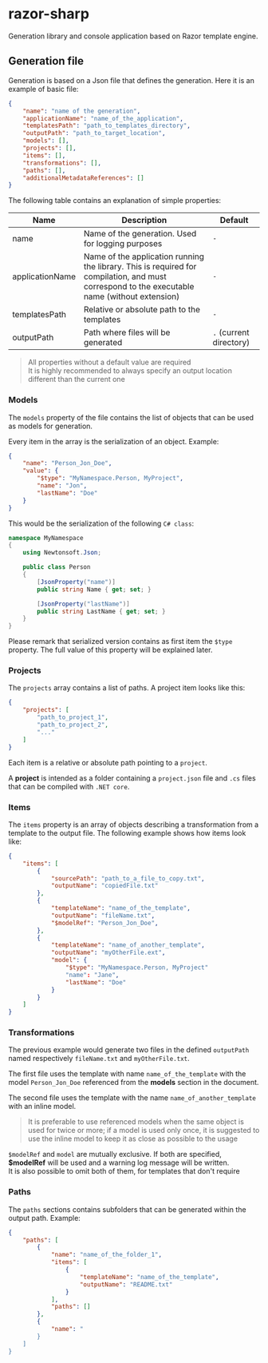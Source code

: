 # razor-sharp

Generation library and console application based on Razor template engine.

## Generation file

Generation is based on a Json file that defines the generation. Here it is an example of basic file:

```json
{
    "name": "name of the generation",
    "applicationName": "name_of_the_application",
    "templatesPath": "path_to_templates_directory",
    "outputPath": "path_to_target_location",
    "models": [],
    "projects": [],
    "items": [],
    "transformations": [],
    "paths": [],
    "additionalMetadataReferences": []
}
```

The following table contains an explanation of simple properties:

Name | Description | Default
-----|-------------|--------
name | Name of the generation. Used for logging purposes | `-`
applicationName | Name of the application running the library. This is required for compilation, and must correspond to the executable name (without extension) | `-`
templatesPath | Relative or absolute path to the templates | `-`
outputPath | Path where files will be generated | `.` (current directory)

> All properties without a default value are required  
> It is highly recommended to always specify an output location different than the current one

### Models

The `models` property of the file contains the list of objects that can be used as models for generation.

Every item in the array is the serialization of an object. Example:

```json
{
    "name": "Person_Jon_Doe",
    "value": {
        "$type": "MyNamespace.Person, MyProject",
        "name": "Jon",
        "lastName": "Doe"
    }
}
```

This would be the serialization of the following `C# class`:

```csharp
namespace MyNamespace
{
    using Newtonsoft.Json;

    public class Person
    {
        [JsonProperty("name")]
        public string Name { get; set; }

        [JsonProperty("lastName")]
        public string LastName { get; set; }
    }
}
```

Please remark that serialized version contains as first item the `$type` property. The full value of this property will be explained later.

### Projects

The `projects` array contains a list of paths. A project item looks like this:

```json
{
    "projects": [
        "path_to_project_1",
        "path_to_project_2",
        "..."
    ]
}
```

Each item is a relative or absolute path pointing to a `project`.

A **project** is intended as a folder containing a `project.json` file and `.cs` files that can be compiled with `.NET core`.

### Items

The `items` property is an array of objects describing a transformation from a template to the output file. The
following example shows how items look like:

```json
{
    "items": [
        {
            "sourcePath": "path_to_a_file_to_copy.txt",
            "outputName": "copiedFile.txt"
        },
        {
            "templateName": "name_of_the_template",
            "outputName": "fileName.txt",
            "$modelRef": "Person_Jon_Doe",
        },
        {
            "templateName": "name_of_another_template",
            "outputName": "myOtherFile.ext",
            "model": {
                "$type": "MyNamespace.Person, MyProject"
                "name": "Jane",
                "lastName": "Doe"
            }
        }
    ]
}
```

### Transformations

The previous example would generate two files in the defined `outputPath` named respectively `fileName.txt` and `myOtherFile.txt`.

The first file uses the template with name `name_of_the_template` with the model `Person_Jon_Doe` referenced from the
**models** section in the document.

The second file uses the template with the name `name_of_another_template` with an inline model.

> It is preferable to use referenced models when the same object is used for twice or more; if a model is used only once,
it is suggested to use the inline model to keep it as close as possible to the usage

`$modelRef` and `model` are mutually exclusive. If both are specified, **$modelRef** will be used and a warning log
message will be written.  
It is also possible to omit both of them, for templates that don't require 

### Paths

The `paths` sections contains subfolders that can be generated within the output path. Example:

```json
{
    "paths": [
        {
            "name": "name_of_the_folder_1",
            "items": [
                {
                    "templateName": "name_of_the_template",
                    "outputName": "README.txt"
                }
            ],
            "paths": []
        },
        {
            "name": "
        }
    ]
}
```